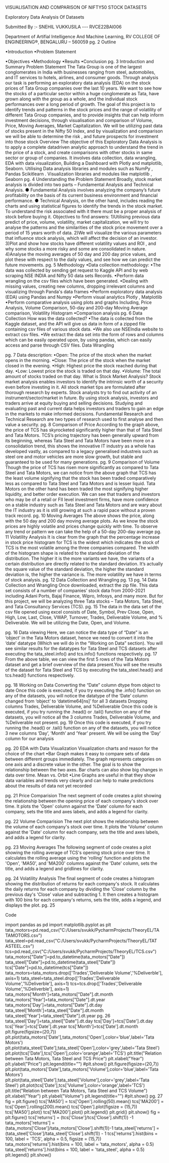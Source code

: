 

VISUALISATION AND COMPARISON OF
NIFTY50
STOCK DATASETS

 Exploratory Data Analysis Of Datasets

Submitted By :-
SNEHIL VUKKUSILA --- RVCE22BAI006

Department of Artifial Intelligence And Machine Learning,
 RV COLLEGE OF ENGINEERING®, BENGALURU – 560059
pg. 2
Outline

•Introduction
•Problem Statement

•Objectives
•Methodology
•Results
•Conclusion
pg. 3
Introduction and Summary
Problem Statement
The Tata Group is one of the largest conglomerates in India with businesses
ranging from steel, automobiles, and IT services to hotels, airlines, and
consumer goods. Through analysis our task is performing an exploratory data
analysis (EDA) on the stock prices of Tata Group companies over the last 10
years. We want to see how the stocks of a particular sector within a huge
conglomerate as Tata, have grown along with the group as a whole, and the
individual stock performances over a long period of growth. The goal of this
project is to identify trends and patterns in the stock prices and the range of
volatility of different Tata Group companies, and to provide insights that can
help inform investment decisions, through visualisation and comparison of
Volume, Price, Moving Averages, Market Capitalization.
We will be utilizing past data of stocks present in the Nifty 50 Index, and by
visualization and comparison we will be able to determine the risk , and
future prospects for investment into those stock
Overview
The objective of this Exploratory Data Analysis is to apply a complete datadriven analytic approach to understand the trend in the price of a stock, and
create comparisons with other stocks in same sector or group of companies.
It involves data collection, data wrangling, EDA with data visualization,
Building a Dashboard with Plotly and matplotlib, Seaborn.
Utilising Data analysis libraries and modules such as NumPy , Pandas
Scikitlearn . Visualization libraries and modules like matplotlib , Seaborn
pg. 4
Understanding the Problem Statement
Broadly, stock market analysis is divided into two parts – Fundamental Analysis and
Technical Analysis.
● Fundamental Analysis involves analyzing the company’s future profitability on the
basis of its current business environment and financial performance.
● Technical Analysis, on the other hand, includes reading the charts and using
statistical figures to identify the trends in the stock market.
To understand the risk associated with it there must be a proper analysis of
stock before buying it.
Objectives to find answers:
1)Utilising previous data predict of price, volume, volatility, market
capitalization, we will try to analyse the patterns and the similarities of the stock price
movement over a period of 15 years worth of data.
2)We will visualize the various parameters that influence stock analysis, which will
affect the decision of an investor.
3)Plot and show how stocks have different volatility values and ROI , and why some
stocks a more risky and some are consolidated in nature.
4)Analyse the moving averages of 50 day and 200 day price values, and plot these with
respect to the daily values, and see how we can predict the future movements.
pg. 5
Methodology
•Data collection methodology:
•The data was collected by sending get request to Kaggle API and by web
scraping NSE INDIA and Nifty 50 data sets Records.
•Perform data wrangling on the csv files which have been generated.
•Dealing with missing values, creating new columns, dropping irrelevant
columns and visualizing through Panda's data frames
•Perform exploratory data analysis (EDA) using Pandas and Numpy
•Perform visual analytics Plotly , Matplotlib
•Perform comparative analysis using plots and graphs
Including, Price Analysis, Volume Comparison, 50-day and 200-day Moving
Average comparison, Volatility Histogram
•Comparison analysis
pg. 6
Data Collection
How was the data collected?
•The data is collected from the Kaggle dataset, and the API will give us data
in form of a zipped file containing csv files of various stock data.
•We also use NSEIndia website to extract csv files.
•We extract the data set into the form of rows and columns which can be
easily operated upon, by using pandas, which can easily access and parse
through CSV files.
Data Wrangling

pg. 7
Data description:
•Open: The price of the stock when the market opens in the
morning.
•Close: The price of the stock when the market closed in the
evening.
•High: Highest price the stock reached during that day.
•Low: Lowest price the stock is traded on that day.
•Volume: The total amount of stocks traded on that day.
What is Stock Market Analysis?
Stock market analysis enables investors to identify the intrinsic worth of a
security even before investing in it. All stock market tips are formulated after
thorough research by experts. Stock analysts try to find out activity of an
instrument/sector/market in future. By using stock analysis, investors and
traders arrive at equity buying and selling decisions. Studying and evaluating
past and current data helps investors and traders to gain an edge in the
markets to make informed decisions. Fundamental Research and Technical
Research are two types of research used to first analyse and then value a
security.
pg. 8
Comparison of Price
According to the graph above, the price of TCS has skyrocketed
significantly higher than that of Tata Steel and Tata Motors. TCS’s
pricing trajectory has been generally upward from its beginning,
whereas Tata Steel and Tata Motors have been more on a
consolidation trend, this shows the innovative IT industry as a
whole has developed vastly, as compared to a legacy generalised
industreis such as steel ore and motor vehicles are more slow
growth, but stable and guaranteed to be used for many generations.
pg. 9
Comparison of Volume
Though the price of TCS has risen more significantly as compared
to Tata Steel and Tata Motors, we can notice from the above graph
that TCS has the least volume signifying that the stock has been
traded comparatively less as compared to Tata Steel and Tata
Motors and is lesser liquid.
Tata Motors on the other hand has been traded the most signifying
higher liquidity, and better order execution.
We can see that traders and investors who may be of a retail or FII
level investment firms, have more confidence on a stable industry
such as Tata Steel and Tata Motors and are wary about the IT industry
as it is still growing at such a rapid pace without a proven track record.
pg. 10
Moving Averages
The above shows the price, along with the 50 day and 200 day
moving average plots. As we know the stock prices are highly
volatile and prices change quickly with time. To observe any trend or
pattern we can take the help of a
50-day 200-day average
pg. 11
Volatility Analysis
It is clear from the graph that the percentage increase in stock price
histogram for TCS is the widest which indicates the stock of TCS is
the most volatile among the three companies compared.
The width of the histogram shape is related to the standard deviation of the
distribution. The higher it is the more variants we have, the variants of a
certain distribution are directly related to the standard deviation. It’s
actually the square value of the standard deviation, the higher the standard
deviation is, the higher the variance is. The more volatility we have in terms
of stock analysis.
pg. 12
Data Collection and Wrangling
pg. 13
pg. 14
Data Collection and Wrangling
Once downloaded, extract the zip file.
This data set consists of a number of companies’ stock data from 2000-2021
including Adani Ports, Bajaj Finance, Wipro, Infosys, and many more. But for
this project, we will be analyzing three Tata stocks – Tata Motors, Tata Steel,
and Tata Consultancy Services (TCS).
pg. 15
The data in the data set of the csv file opened using excel consists of Date,
Symbol, Prev Close, Open, High, Low, Last, Close, VWAP, Turnover,
Trades, Deliverable Volume, and % Deliverable. We will be utilizing the Date,
Open, and Volume.

pg. 16
Data viewing
Here, we can notice the data type of “Date” is an ‘object’ in the Tata
Motors dataset, hence we need to convert it into the ‘date’ datatype
(Which we will do in the “Working on Data” section).
You will see similar results for the datatypes for Tata Steel and TCS
datasets after executing the tata_steel.info() and tcs.info() functions
respectively.
pg. 17
From the above table, we can view the first 5 rows of the Tata Motors
dataset and get a brief overview of the data present.You will see the
results of the dataset for Tata Steel and TCS by executing the
tata_steel.head() and tcs.head() functions respectively.

pg. 18
Working on Data
Converting the “Date” column dtype from object to date
Once this code is executed, if you try executing the .info() function
on any of the datasets, you will notice the datatype of the ‘Date’
column changed from ‘object’ to
‘datetime64[ns]’ for all 3 datasets
Dropping columns Trades, Deliverable Volume, and %Deliverable
Once this code is executed, if you try running the .head() or .tail()
function on any of the datasets, you will notice all the 3 columns
Trades, Deliverable Volume, and %Deliverable not present.
pg. 19
Once this code is executed, if you try running the .head() or .tail()
function on any of the datasets, you will notice 3 new columns
‘Day’, ‘Month’ and ‘Year’ present. We will be using the ‘Day’
column for our analysis

pg. 20
EDA with Data Visualization
Visualization charts and reason for the choice of the
chart
•Bar Graph makes it easy to compare sets of data between different groups
immediately. The graph represents categories on one axis and a discrete
value in the other. The goal is to show the relationship between the two
axes. Bar charts can also show big changes in data over time. Mean vs.
Orbit
•Line Graphs are useful in that they show data variables and trends very
clearly and can help to make predictions about the results of data not yet
recorded


pg. 21
Price Comparision
The next segment of code creates a plot showing the relationship
between the opening price of each company's stock over time. It plots
the 'Open' column against the 'Date' column for each company, sets
the title and axes labels, and adds a legend for clarity.

pg. 22
Volume Comparision
The next plot shows the relationship between the volume of each
company's stock over time. It plots the 'Volume' column against the
'Date' column for each company, sets the title and axes labels, and
adds a legend for clarity.

pg. 23
Moving Averages
The following segment of code creates a plot showing the rolling
average of TCS's opening stock price over time. It calculates the
rolling average using the 'rolling' function and plots the 'Open',
'MA50', and 'MA200' columns against the 'Date' column, sets the
title, and adds a legend and gridlines for clarity.

pg. 24
Volatility Analysis
The final segment of code creates a histogram showing the
distribution of returns for each company's stock. It calculates the
daily returns for each company by dividing the 'Close' column by the
previous day's 'Close' value and subtracting 1. It then creates a
histogram with 100 bins for each company's returns, sets the title,
adds a legend, and displays the plot.
pg. 25





Code







import pandas as pd
import matplotlib.pyplot as plt
tata_motors=pd.read_csv("C:/Users/svukk/PycharmProjects/TheoryEL/TA
TAMOTORS.csv")
tata_steel=pd.read_csv("C:/Users/svukk/PycharmProjects/TheoryEL/TAT ASTEEL.csv")
tcs=pd.read_csv("C:/Users/svukk/PycharmProjects/TheoryEL/TCS.csv")
tata_motors["Date"]=pd.to_datetime(tata_motors["Date"])
tata_steel["Date"]=pd.to_datetime(tata_steel["Date"])
tcs["Date"]=pd.to_datetime(tcs["Date"])
tata_motors=tata_motors.drop(['Trades','Deliverable Volume','%Deliverble'], axis=1)
tata_steel=tata_steel.drop(['Trades','Deliverable Volume','%Deliverble'], axis=1)
tcs=tcs.drop(['Trades','Deliverable Volume','%Deliverble'], axis=1)
tata_motors['Month']=tata_motors["Date"].dt.month
tata_motors['Year']=tata_motors["Date"].dt.year
tata_motors['Day']=tata_motors["Date"].dt.day
tata_steel['Month']=tata_steel["Date"].dt.month tata_steel['Year']=tata_steel["Date"].dt.year
pg. 26
tata_steel['Day']=tata_steel["Date"].dt.day
tcs['Day']=tcs['Date'].dt.day tcs['Year']=tcs['Date'].dt.year
tcs['Month']=tcs['Date'].dt.month
plt.figure(figsize=(20,7))
plt.plot(tata_motors['Date'],tata_motors['Open'],color='blue',label='Tata Motors')
plt.plot(tata_steel['Date'],tata_steel['Open'],color='grey',label='Tata Steel')
plt.plot(tcs['Date'],tcs['Open'],color='orange',label='TCS') plt.title("Relation
between Tata Motors, Tata Steel and TCS Price") plt.xlabel("Year")
plt.ylabel("Price") plt.legend(title="")
#plt.show()
plt.figure(figsize=(20,7))
plt.plot(tata_motors['Date'],tata_motors['Volume'],color='blue',label='Tata Motors')
plt.plot(tata_steel['Date'],tata_steel['Volume'],color='grey',label='Tata Steel')
plt.plot(tcs['Date'],tcs['Volume'],color='orange',label='TCS') plt.title("Relation between
Tata Motors, Tata Steel and TCS Volume") plt.xlabel("Year") plt.ylabel("Volume")
plt.legend(title="")
#plt.show()
pg. 27
fig = plt.figure() tcs['MA50'] =
tcs['Open'].rolling(50).mean() tcs['MA200'] =
tcs['Open'].rolling(200).mean()
tcs['Open'].plot(figsize = (15,7))
tcs['MA50'].plot()
tcs['MA200'].plot() plt.legend()
plt.grid()
plt.show()
fig = plt.figure()
tcs['returns'] = (tcs['Close']/tcs['Close'].shift(1)) -1 tata_motors['returns'] =
(tata_motors['Close']/tata_motors['Close'].shift(1))-1 tata_steel['returns'] =
(tata_steel['Close']/tata_steel['Close'].shift(1)) - 1 tcs['returns'].hist(bins = 100, label =
'TCS', alpha = 0.5, figsize = (15,7)) tata_motors['returns'].hist(bins = 100, label =
'tata_motors', alpha = 0.5) tata_steel['returns'].hist(bins = 100, label = 'tata_steel', alpha
= 0.5) plt.legend() plt.show() 
